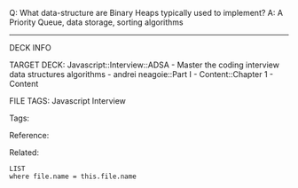 Q: What data-structure are Binary Heaps typically used to implement?
A: A Priority Queue, data storage, sorting algorithms
<!--ID: 1690026322348-->

---

DECK INFO

TARGET DECK: Javascript::Interview::ADSA - Master the coding interview data structures algorithms - andrei neagoie::Part I - Content::Chapter 1 - Content

FILE TAGS: Javascript Interview

Tags:

Reference:

Related:

```dataview
LIST
where file.name = this.file.name
```
